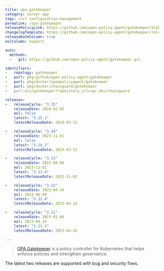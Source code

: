 ```yaml
---
title: opa-gatekeeper
category: server-app
tags: cncf configuration-management
permalink: /opa-gatekeeper
releasePolicyLink: https://github.com/open-policy-agent/gatekeeper/blob/master/docs/Release_Management.md#supported-releases
changelogTemplate: https://github.com/open-policy-agent/gatekeeper/releases/tag/v__LATEST__
releaseDateColumn: true
eolColumn: Support

auto:
  methods:
  -   git: https://github.com/open-policy-agent/gatekeeper.git

identifiers:
-   repology: gatekeeper
-   purl: pkg:github/open-policy-agent/gatekeeper
-   purl: pkg/docker/openpolicyagent/gatekeeper
-   purl: pkg/docker/chainguard/gatekeeper
-   purl:oci/gatekeeper?repository_url=cgr.dev/chainguard

releases:
-   releaseCycle: "3.15"
    releaseDate: 2024-02-05
    eol: false
    latest: "3.15.1"
    latestReleaseDate: 2024-03-12

-   releaseCycle: "3.14"
    releaseDate: 2023-11-01
    eol: false
    latest: "3.14.1"
    latestReleaseDate: 2024-03-12

-   releaseCycle: "3.13"
    releaseDate: 2023-08-09
    eol: 2023-11-01
    latest: "3.13.4"
    latestReleaseDate: 2023-11-02

-   releaseCycle: "3.12"
    releaseDate: 2023-04-14
    eol: 2023-08-09
    latest: "3.12.0"
    latestReleaseDate: 2023-04-14

-   releaseCycle: "3.11"
    releaseDate: 2023-01-04
    eol: 2023-04-14
    latest: "3.11.1"
    latestReleaseDate: 2023-04-26

---
```


> [OPA Gatekeeper](https://open-policy-agent.github.io/gatekeeper/website/) is a policy controller for Kubernetes that
> helps enforce policies and strengthen governance.

The latest two releases are supported with bug and security fixes.
